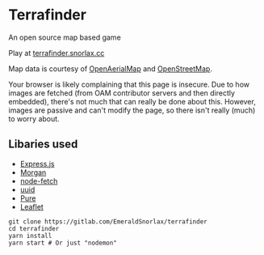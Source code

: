 Terrafinder
===

An open source map based game

Play at [terrafinder.snorlax.cc](https://terrafinder.snorlax.cc)

Map data is courtesy of [OpenAerialMap](https://openaerialmap.org) and [OpenStreetMap](https://openstreetmap.org).

Your browser is likely complaining that this page is insecure. Due to how images are fetched (from OAM contributor servers and then directly embedded), there's not much that can really be done about this. However, images are passive and can't modify the page, so there isn't really (much) to worry about.

Libaries used
---
- [Express.js](https://expressjs.com/)
- [Morgan](https://github.com/expressjs/morgan)
- [node-fetch](https://github.com/node-fetch/node-fetch)
- [uuid](https://github.com/uuidjs/uuid)
- [Pure](https://purecss.io/)
- [Leaflet](https://leafletjs.com/)

```
git clone https://gitlab.com/EmeraldSnorlax/terrafinder
cd terrafinder
yarn install
yarn start # Or just "nodemon"
```
